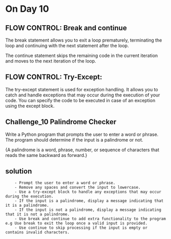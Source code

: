 # On Day 10

## FLOW CONTROL: Break and continue

The break statement allows you to exit a loop prematurely, terminating the loop and continuing with the next statement after the loop. 

The continue statement skips the remaining code in the current iteration and moves to the next iteration of the loop.

## FLOW CONTROL: Try-Except: 

The try-except statement is used for exception handling. It allows you to catch and handle exceptions that may occur during the execution of your code. You can specify the code to be executed in case of an exception using the except block.

## Challenge_10 Palindrome Checker

Write a Python program that prompts the user to enter a word or phrase. The program should determine if the input is a palindrome or not. 

{A palindrome is a word, phrase, number, or sequence of characters that reads the same backward as forward.}

## solution

        - Prompt the user to enter a word or phrase.
        - Remove any spaces and convert the input to lowercase.
        - Use a try-except block to handle any exceptions that may occur during the execution.
        - If the input is a palindrome, display a message indicating that it is a palindrome.
        - If the input is not a palindrome, display a message indicating that it is not a palindrome.
        - Use break and continue to add extra functionality to the program e.g Use break to exit the loop once a valid input is provided.
        - Use continue to skip processing if the input is empty or contains invalid characters.
       
